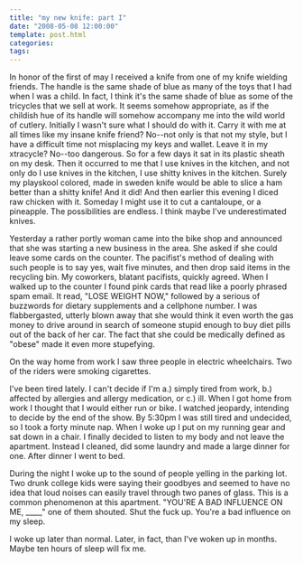 ```yaml
---
title: "my new knife: part I"
date: "2008-05-08 12:00:00"
template: post.html
categories: 
tags: 
---
```


In honor of the first of may I received a knife from one of my knife wielding friends. The handle is the same shade of blue as many of the toys that I had when I was a child. In fact, I think it's the same shade of blue as some of the tricycles that we sell at work. It seems somehow appropriate, as if the childish hue of its handle will somehow accompany me into the wild world of cutlery. Initially I wasn't sure what I should do with it. Carry it with me at all times like my insane knife friend? No--not only is that not my style, but I have a difficult time not misplacing my keys and wallet. Leave it in my xtracycle? No--too dangerous. So for a few days it sat in its plastic sheath on my desk. Then it occurred to me that I use knives in the kitchen, and not only do I use knives in the kitchen, I use shitty knives in the kitchen. Surely my playskool colored, made in sweden knife would be able to slice a ham better than a shitty knife! And it did! And then earlier this evening I diced raw chicken with it. Someday I might use it to cut a cantaloupe, or a pineapple. The possibilities are endless. I think maybe I've underestimated knives.

Yesterday a rather portly woman came into the bike shop and announced that she was starting a new business in the area. She asked if she could leave some cards on the counter. The pacifist's method of dealing with such people is to say yes, wait five minutes, and then drop said items in the recycling bin. My coworkers, blatant pacifists, quickly agreed. When I walked up to the counter I found pink cards that read like a poorly phrased spam email. It read, "LOSE WEIGHT NOW," followed by a serious of buzzwords for dietary supplements and a cellphone number. I was flabbergasted, utterly blown away that she would think it even worth the gas money to drive around in search of someone stupid enough to buy diet pills out of the back of her car. The fact that she could be medically defined as "obese" made it even more stupefying. 

On the way home from work I saw three people in electric wheelchairs. Two of the riders were smoking cigarettes. 

I've been tired lately. I can't decide if I'm a.) simply tired from work, b.) affected by allergies and allergy medication, or c.) ill. When I got home from work I thought that I would either run or bike. I watched jeopardy, intending to decide by the end of the show. By 5:30pm I was still tired and undecided, so I took a forty minute nap. When I woke up I put on my running gear and sat down in a chair. I finally decided to listen to my body and not leave the apartment. Instead I cleaned, did some laundry and made a large dinner for one. After dinner I went to bed. 

During the night I woke up to the sound of people yelling in the parking lot. Two drunk college kids were saying their goodbyes and seemed to have no idea that loud noises can easily travel through two panes of glass. This is a common phenomenon at this apartment. "YOU'RE A BAD INFLUENCE ON ME, ____," one of them shouted. Shut the fuck up. You're a bad influence on my sleep. 

I woke up later than normal. Later, in fact, than I've woken up in months. Maybe ten hours of sleep will fix me.